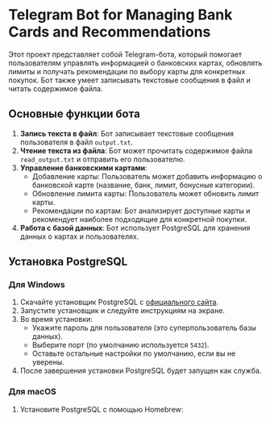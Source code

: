 # Telegram Bot for Managing Bank Cards and Recommendations

Этот проект представляет собой Telegram-бота, который помогает пользователям управлять информацией о банковских картах, обновлять лимиты и получать рекомендации по выбору карты для конкретных покупок. Бот также умеет записывать текстовые сообщения в файл и читать содержимое файла.

## Основные функции бота

1. **Запись текста в файл**: Бот записывает текстовые сообщения пользователя в файл `output.txt`.
2. **Чтение текста из файла**: Бот может прочитать содержимое файла `read_output.txt` и отправить его пользователю.
3. **Управление банковскими картами**:
   - Добавление карты: Пользователь может добавить информацию о банковской карте (название, банк, лимит, бонусные категории).
   - Обновление лимита карты: Пользователь может обновить лимит карты.
   - Рекомендации по картам: Бот анализирует доступные карты и рекомендует наиболее подходящие для конкретной покупки.
4. **Работа с базой данных**: Бот использует PostgreSQL для хранения данных о картах и пользователях.

## Установка PostgreSQL

### Для Windows

1. Скачайте установщик PostgreSQL с [официального сайта](https://www.postgresql.org/download/windows/).
2. Запустите установщик и следуйте инструкциям на экране.
3. Во время установки:
   - Укажите пароль для пользователя (это суперпользователь базы данных).
   - Выберите порт (по умолчанию используется `5432`).
   - Оставьте остальные настройки по умолчанию, если вы не уверены.
4. После завершения установки PostgreSQL будет запущен как служба.

### Для macOS

1. Установите PostgreSQL с помощью Homebrew:

